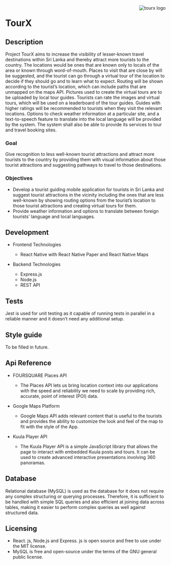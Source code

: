 
<img src="./images/logo.tourx.png" alt="tourx logo" align="right">

# TourX

## Description

Project TourX aims to increase the visibility of lesser-known travel destinations within Sri Lanka and thereby attract more tourists to the country. The locations would be ones that are known only to locals of the area or known through word-of-mouth. Places to visit that are close by will be suggested, and the tourist can go through a virtual tour of the location to decide if they should go and to learn what to expect. Routing will be shown according to the tourist’s location, which can include paths that are unmapped on the maps API. Pictures used to create the virtual tours are to be uploaded by local tour guides. Tourists can rate the images and virtual tours, which will be used on a leaderboard of the tour guides. Guides with higher ratings will be recommended to tourists when they visit the relevant locations. Options to check weather information at a particular site, and a text-to-speech feature to translate into the local language will be provided by the system. The system shall also be able to provide its services to tour and travel booking sites.

### Goal

Give recognition to less well-known tourist attractions and attract more tourists to the country by providing them with visual information about those tourist attractions and suggesting pathways to travel to those destinations.

### Objectives

* Develop a tourist guiding mobile application for tourists in Sri Lanka and suggest tourist attractions in the vicinity including the ones that are less well-known by showing routing options from the tourist’s location to those tourist attractions and creating virtual tours for them.
* Provide weather information and options to translate between foreign tourists’ language and local languages.

## Development

* Frontend Technologies
  * React Native with React Native Paper and React Native Maps 

* Backend Technologies
  * Express.js
  * Node.js
  * REST API

## Tests

Jest is used for unit testing as it capable of running tests in parallel in a reliable manner and it doesn’t need any additional setup.

## Style guide

To be filled in future.

## Api Reference

* FOURSQUARE Places API
  * The Places API lets us bring location context into our applications with the speed and reliability we need to scale by providing rich, accurate, point of interest (POI) data. 

* Google Maps Platform
  * Google Maps API adds relevant content that is useful to the tourists and provides the ability to customize the look and feel of the map to fit with the style of the App.

* Kuula Player API
  * The Kuula Player API is a simple JavaScript library that allows the page to interact with embedded Kuula posts and tours. It can be used to create advanced interactive presentations involving 360 panoramas.

## Database

Relational database (MySQL) is used as the database for it does not require any complex structuring or querying processes. Therefore, it is sufficient to be handled with simple SQL queries and also efficient at joining data across tables, making it easier to perform complex queries as well against structured data.

## Licensing

* React. js, Node.js and Express. js is open source and free to use under the MIT license.
* MySQL is free and open-source under the terms of the GNU general public license.
